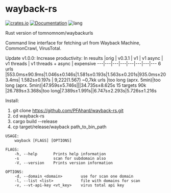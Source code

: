 # wayback-rs

[![crates.io](https://img.shields.io/crates/v/wayback)](https://crates.io/crates/wayback)
[![Documentation](https://docs.rs/wayback/badge.svg)](https://docs.rs/wayback)
![lang](https://img.shields.io/github/languages/top/PFAhard/wayback-rs)

Rust version of tomnomnom/waybackurls

Command line interface for fetching url from Wayback Machine, CommonCrawl, VirusTotal.

Update v1.0.0:
Increase productivity:
In results |orig | v0.3.1 | v1 | v1 async | v1 threads | v1 threads + async | expensive
---|---|---|---|---|---|---|---
6 urls |553.0ms±90.9ms|1.046s±0.146s|1.581s±0.193s|1.563s±0.201s|935.0ms±203.4ms| 1.582s±0.197s | 9,222(1.567)
~0,7kk urls |too long (aprx. 5min)|too long (aprx. 5min)|47.959s±5.746s|||34.735s±8.625s
15 targets 90k |26.789s±3.368s|too long|7.389s±1.991s||6.747s±2.293s|5.726s±1.216s

Install:

1. git clone https://github.com/PFAhard/wayback-rs.git
2. cd wayback-rs
3. cargo build --release
4. cp target/release/wayback path_to_bin_path

```text
USAGE:
    wayback [FLAGS] [OPTIONS]

FLAGS:
    -h, --help       Prints help information
    -s               scan for subdomain also
    -V, --version    Prints version information

OPTIONS:
    -d, --domain <domain>        use for scan one domain
    -l, --list <list>            file with domains for scan
    -v, --vt-api-key <vt_key>    virus total api key
```
